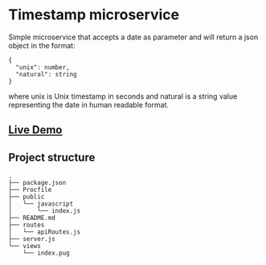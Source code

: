 # Timestamp microservice

Simple microservice that accepts a date as parameter and will return a json object in the format:

```
{
  "unix": number,
  "natural": string
}
```

where unix is Unix timestamp in seconds and natural is a string value representing the date in human readable format.

## [Live Demo](https://4qx4g.sse.codesandbox.io//)

## Project structure

```
.
├── package.json
├── Procfile
├── public
│   └── javascript
│       └── index.js
├── README.md
├── routes
│   └── apiRoutes.js
├── server.js
└── views
    └── index.pug
```
